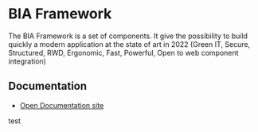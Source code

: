 # BIA Framework

The BIA Framework is a set of components. It give the possibility to build quickly a modern application at the state of art in 2022 (Green IT, Secure, Structured, RWD, Ergonomic, Fast, Powerful, Open to web component integration)

## Documentation
- [Open Documentation site](https://biateam.github.io/BIADocs/)

test
